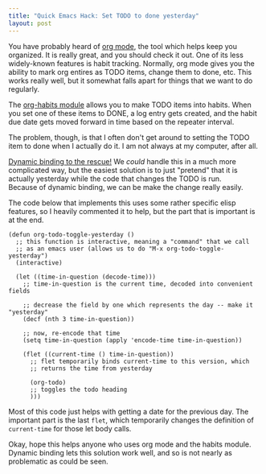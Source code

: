 ```yaml
---
title: "Quick Emacs Hack: Set TODO to done yesterday"
layout: post
---
```


You have probably heard of [org mode](http://orgmode.org/), the tool which helps keep you
organized. It is really great, and you should check it out. One of its
less widely-known features is habit tracking. Normally, org mode
gives you the ability to mark org entires as TODO items, change them
to done, etc. This works really well, but it somewhat falls apart for
things that we want to do regularly. 

The 
[org-habits module](http://orgmode.org/manual/Tracking-your-habits.html#Tracking-your-habits) 
allows you to make TODO items
into habits. When you set one of these items to DONE, a log entry gets
created, and the habit due date gets moved forward in time based on
the repeater interval. 

The problem, though, is that I often don't get around to setting the
TODO item to done when I actually do it. I am not always at my
computer, after all. 

[Dynamic binding to the rescue!](/2012/05/23/why-you-should-learn-elisp.html)
We *could* handle this in a much more
complicated way, but the easiest solution is to just "pretend" 
that it is actually yesterday while the code that changes the TODO is run.  
Because of dynamic binding, we can be make the change really easily.

The code below that implements this uses some rather specific elisp
features, so I heavily commented it to help, but the part that is
important is at the end.


    (defun org-todo-toggle-yesterday ()
      ;; this function is interactive, meaning a "command" that we call
      ;; as an emacs user (allows us to do "M-x org-todo-toggle-yesterday")
      (interactive)
  
      (let ((time-in-question (decode-time))) 
        ;; time-in-question is the current time, decoded into convenient fields
    
        ;; decrease the field by one which represents the day -- make it "yesterday"
        (decf (nth 3 time-in-question))
    
        ;; now, re-encode that time
        (setq time-in-question (apply 'encode-time time-in-question))
        
        (flet ((current-time () time-in-question))
          ;; flet temporarily binds current-time to this version, which
          ;; returns the time from yesterday 
          
          (org-todo)
          ;; toggles the todo heading
          )))

Most of this code just helps with getting a date for the previous
day. The important part is the last `flet`, which temporarily changes
the definition of `current-time` for those let body calls. 

Okay, hope this helps anyone who uses org mode and the habits
module. Dynamic binding lets this solution work well, and so is not
nearly as problematic as could be seen. 






